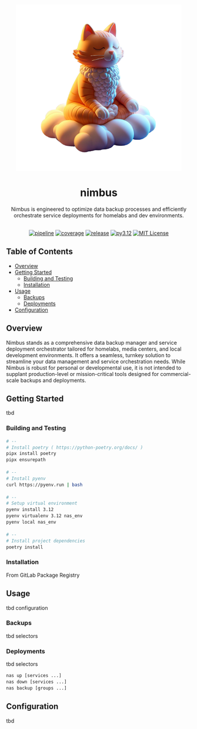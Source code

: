 <div align="center">
  <img src="./docs/logo.png" width="450" />
  
  # nimbus <!-- omit from toc --> 
  
  Nimbus is engineered to optimize data backup processes and efficiently orchestrate service deployments for homelabs and dev environments.
  <br/><br/>

  [![pipeline](https://git.lothric.net/lothric/infrastructure/nimbus/badges/main/pipeline.svg)](https://git.lothric.net/lothric/infrastructure/nimbus/-/pipelines)
  [![coverage](https://git.lothric.net/lothric/infrastructure/nimbus/badges/main/coverage.svg)](https://lothric.pages.lothric.net/infrastructure/nimbus)
  [![release](https://git.lothric.net/lothric/infrastructure/nimbus/-/badges/release.svg)](https://git.lothric.net/lothric/infrastructure/nimbus/-/releases)
  [![py3.12](https://img.shields.io/badge/python-3.12-4584b6.svg)](https://www.python.org/downloads/release/python-3120/)
  [![MIT License](https://img.shields.io/badge/license-MIT-blue)](https://opensource.org/license/mit)

</div>


## Table of Contents <!-- omit from toc -->

- [Overview](#overview)
- [Getting Started](#getting-started)
  - [Building and Testing](#building-and-testing)
  - [Installation](#installation)
- [Usage](#usage)
  - [Backups](#backups)
  - [Deployments](#deployments)
- [Configuration](#configuration)

## Overview

Nimbus stands as a comprehensive data backup manager and service deployment orchestrator tailored for homelabs, media centers, and local development environments. It offers a seamless, turnkey solution to streamline your data management and service orchestration needs. While Nimbus is robust for personal or developmental use, it is not intended to supplant production-level or mission-critical tools designed for commercial-scale backups and deployments.

## Getting Started

tbd

### Building and Testing

```bash
# --
# Install poetry ( https://python-poetry.org/docs/ )
pipx install poetry
pipx ensurepath

# --
# Install pyenv
curl https://pyenv.run | bash

# --
# Setup virtual environment
pyenv install 3.12
pyenv virtualenv 3.12 nas_env
pyenv local nas_env

# --
# Install project dependencies
poetry install
```

### Installation

From GitLab Package Registry

## Usage

tbd configuration

### Backups

tbd selectors

### Deployments

tbd selectors

```bash
nas up [services ...]
nas down [services ...]
nas backup [groups ...]
```

## Configuration

tbd